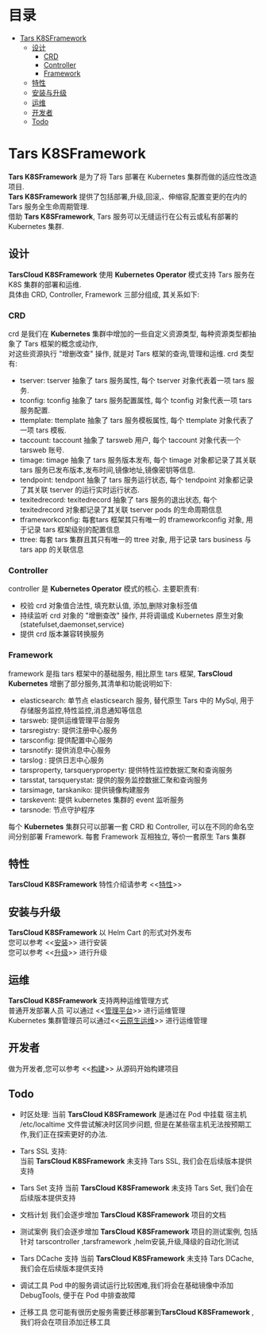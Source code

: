 # 目录
- [Tars K8SFramework](#tars-k8sframework)
  * [设计](#设计)
    + [CRD](#crd)
    + [Controller](#controller)
    + [Framework](#framework)
  * [特性](#特性)
  * [安装与升级](#安装与升级)
  * [运维](#运维)
  * [开发者](#开发者)
  * [Todo](#todo)


# Tars K8SFramework

**Tars K8SFramework** 是为了将 Tars 部署在 Kubernetes 集群而做的适应性改造项目.  
**Tars K8SFramework** 提供了包括部署,升级,回滚,、伸缩容,配置变更的在内的 Tars 服务全生命周期管理.  
借助 **Tars K8SFramework**, Tars 服务可以无缝运行在公有云或私有部署的 Kubernetes 集群.

## 设计

**TarsCloud K8SFramework** 使用 **Kubernetes Operator** 模式支持 Tars 服务在 K8S 集群的部署和运维.  
具体由 CRD, Controller, Framework 三部分组成, 其关系如下:

### CRD

crd 是我们在 **Kubernetes** 集群中增加的一些自定义资源类型, 每种资源类型都抽象了 Tars 框架的概念或动作,  
对这些资源执行 "增删改查" 操作, 就是对 Tars 框架的查询,管理和运维. crd 类型有:

+ tserver: tserver 抽象了 tars 服务属性, 每个 tserver 对象代表着一项 tars 服务.
+ tconfig: tconfig 抽象了 tars 服务配置属性, 每个 tconfig 对象代表一项 tars 服务配置.
+ ttemplate: ttemplate 抽象了 tars 服务模板属性, 每个 ttemplate 对象代表了一项 tars 模板.
+ taccount: taccount 抽象了 tarsweb 用户, 每个 taccount 对象代表一个 tarsweb 账号.
+ timage: timage 抽象了 tars 服务版本发布, 每个 timage 对象都记录了其关联 tars 服务已发布版本,发布时间,镜像地址,镜像密钥等信息.
+ tendpoint: tendpont 抽象了 tars 服务运行状态, 每个 tendpoint 对象都记录了其关联 tserver 的运行实时运行状态.
+ texitedrecord: texitedrecord 抽象了 tars 服务的退出状态, 每个 texitedrecord 对象都记录了其关联 tserver pods 的生命周期信息
+ tframeworkconfig: 每套tars 框架其只有唯一的 tframeworkconfig 对象, 用于记录 tars 框架级别的配置信息
+ ttree: 每套 tars 集群且其只有唯一的 ttree 对象, 用于记录 tars business 与 tars app 的关联信息

### Controller

controller 是 **Kubernetes Operator** 模式的核心. 主要职责有:

+ 校验 crd 对象值合法性, 填充默认值, 添加,删除对象标签值
+ 持续监听 crd 对象的 "增删查改" 操作, 并将调谐成 Kubernetes 原生对象(statefulset,daemonset,service)
+ 提供 crd 版本兼容转换服务

### Framework

framework 是指 tars 框架中的基础服务, 相比原生 tars 框架, **TarsCloud Kubernetes** 增删了部分服务,其清单和功能说明如下:

+ elasticsearch: 单节点 elasticsearch 服务, 替代原生 Tars 中的 MySql, 用于存储服务监控,特性监控,消息通知等信息
+ tarsweb: 提供运维管理平台服务
+ tarsregistry: 提供注册中心服务
+ tarsconfig: 提供配置中心服务
+ tarsnotify: 提供消息中心服务
+ tarslog : 提供日志中心服务
+ tarsproperty, tarsqueryproperty: 提供特性监控数据汇聚和查询服务
+ tarsstat, tarsquerystat: 提供的服务监控数据汇聚和查询服务
+ tarsimage, tarskaniko: 提供镜像构建服务
+ tarskevent: 提供 kubernetes 集群的 event 监听服务
+ tarsnode: 节点守护程序

每个 **Kubernetes** 集群只可以部署一套 CRD 和 Controller, 可以在不同的命名空间分别部署 Framework.
每套 Framework 互相独立, 等价一套原生 Tars 集群

## 特性

**TarsCloud K8SFramework** 特性介绍请参考 <<[特性](docs/zh/property.md)>>

## 安装与升级

**TarsCloud K8SFramework** 以 Helm Cart 的形式对外发布  
您可以参考 <<[安装](docs/zh/install.md)>> 进行安装  
您可以参考 <<[升级](docs/zh/upgrade.md)>> 进行升级

## 运维

**TarsCloud K8SFramework** 支持两种运维管理方式  
普通开发部署人员 可以通过 <<[管理平台](docs/zh/tarsweb.md)>> 进行运维管理  
Kubernetes 集群管理员可以通过<<[云原生运维](docs/zh/kubectl.md)>> 进行运维管理

## 开发者

做为开发者,您可以参考 <<[构建](docs/zh/make.md)>> 从源码开始构建项目

## Todo

+ 时区处理:
  当前 **TarsCloud K8SFramework** 是通过在 Pod 中挂载 宿主机 /etc/localtime 文件尝试解决时区同步问题, 但是在某些宿主机无法按预期工作,我们正在探索更好的办法.

+ Tars SSL 支持:  
  当前 **TarsCloud K8SFramework** 未支持 Tars SSL, 我们会在后续版本提供支持

+ Tars Set 支持
  当前 **TarsCloud K8SFramework** 未支持 Tars Set, 我们会在后续版本提供支持

+ 文档计划
  我们会逐步增加 **TarsCloud K8SFramework**  项目的文档

+ 测试案例
  我们会逐步增加 **TarsCloud K8SFramework**  项目的测试案例, 包括针对 tarscontroller ,tarsframework ,helm安装,升级,降级的自动化测试

+ Tars DCache 支持
  当前 **TarsCloud K8SFramework** 未支持 Tars DCache, 我们会在后续版本提供支持

+ 调试工具
  Pod 中的服务调试运行比较困难,我们将会在基础镜像中添加 DebugTools, 便于在 Pod 中排查故障

+ 迁移工具
  您可能有很历史服务需要迁移部署到**TarsCloud K8SFramework** , 我们将会在项目添加迁移工具
